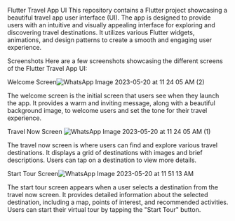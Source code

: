 Flutter Travel App UI
This repository contains a Flutter project showcasing a beautiful travel app user interface (UI). The app is designed to provide users with an intuitive and visually appealing interface for exploring and discovering travel destinations. It utilizes various Flutter widgets, animations, and design patterns to create a smooth and engaging user experience.

Screenshots
Here are a few screenshots showcasing the different screens of the Flutter Travel App UI:

Welcome Screen![WhatsApp Image 2023-05-20 at 11 24 05 AM (2)](https://github.com/Afil612167/TRAVEL-APP-UI--FLUTTER/assets/114054302/9001f802-f05d-42bc-a96f-f111d924afec)



The welcome screen is the initial screen that users see when they launch the app. It provides a warm and inviting message, along with a beautiful background image, to welcome users and set the tone for their travel experience.

Travel Now Screen
![WhatsApp Image 2023-05-20 at 11 24 05 AM (1)](https://github.com/Afil612167/TRAVEL-APP-UI--FLUTTER/assets/114054302/26480833-4781-4b3f-acca-22cbd53051c0)



The travel now screen is where users can find and explore various travel destinations. It displays a grid of destinations with images and brief descriptions. Users can tap on a destination to view more details.

Start Tour Screen![WhatsApp Image 2023-05-20 at 11 51 13 AM](https://github.com/Afil612167/TRAVEL-APP-UI--FLUTTER/assets/114054302/f7017e57-5b3b-4770-8320-95d04d8fc547)


The start tour screen appears when a user selects a destination from the travel now screen. It provides detailed information about the selected destination, including a map, points of interest, and recommended activities. Users can start their virtual tour by tapping the "Start Tour" button.

